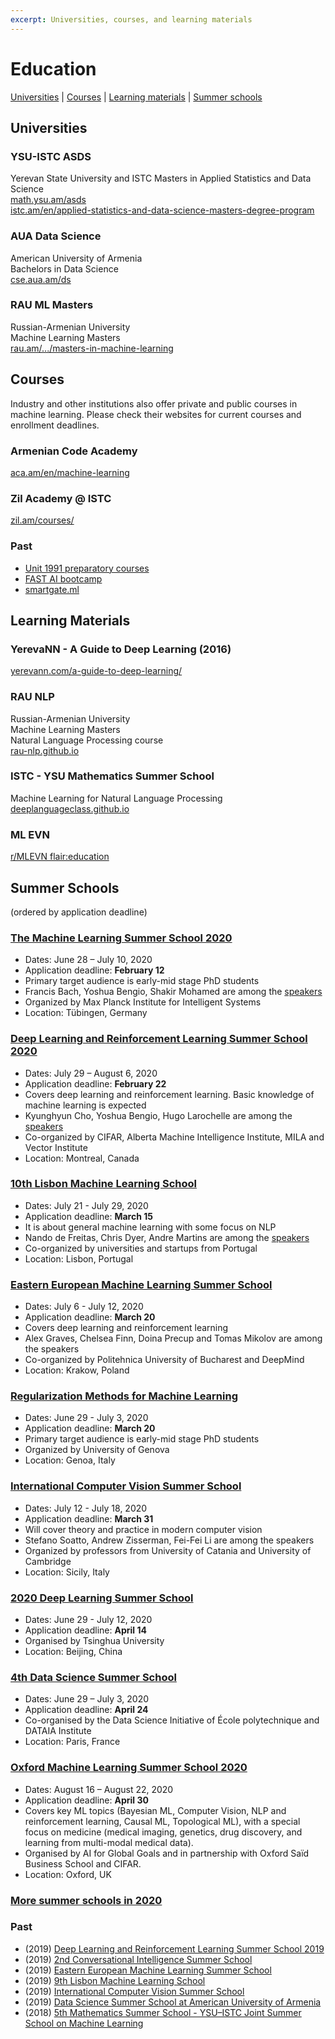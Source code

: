```yaml
---
excerpt: Universities, courses, and learning materials
---
```


# Education

[Universities](#universities) \| [Courses](#courses) \| [Learning materials](#learning-materials) \| [Summer schools](#summer-schools)


## Universities

### YSU-ISTC ASDS
Yerevan State University and ISTC
Masters in Applied Statistics and Data Science   
[math.ysu.am/asds](https://math.ysu.am/asds)  
[istc.am/en/applied-statistics-and-data-science-masters-degree-program](http://istc.am/en/applied-statistics-and-data-science-masters-degree-program/)

### AUA Data Science
American University of Armenia  
Bachelors in Data Science  
[cse.aua.am/ds](https://cse.aua.am/ds/)

### RAU ML Masters
Russian-Armenian University  
Machine Learning Masters  
[rau.am/.../masters-in-machine-learning](https://international.rau.am/eng/25/masters-in-machine-learning)


## Courses

Industry and other institutions also offer private and public courses in machine learning. Please check their websites for current courses and enrollment deadlines.

### Armenian Code Academy
[aca.am/en/machine-learning](http://aca.am/en/machine-learning/)

### Zil Academy @ ISTC
[zil.am/courses/](https://zil.am/courses/)

### Past
* [Unit 1991 preparatory courses](https://fast.foundation/#/prep-courses?lang=AM)
* [FAST AI bootcamp](https://fast.foundation/#/bootcamp)
* [smartgate.ml](https://www.smartgate.ml/)

## Learning Materials

### YerevaNN - A Guide to Deep Learning (2016)
[yerevann.com/a-guide-to-deep-learning/](http://yerevann.com/a-guide-to-deep-learning/)

### RAU NLP
Russian-Armenian University  
Machine Learning Masters  
Natural Language Processing course  
[rau-nlp.github.io](https://rau-nlp.github.io/)

### ISTC - YSU Mathematics Summer School
Machine Learning for Natural Language Processing  
[deeplanguageclass.github.io](https://deeplanguageclass.github.io)

### ML EVN
[r/MLEVN flair:education](https://www.reddit.com/r/MLEVN/search?q=flair%3Aeducation&sort=new&restrict_sr=on)


## Summer Schools
(ordered by application deadline)

### [The Machine Learning Summer School 2020](http://mlss.tuebingen.mpg.de/2020/)
* Dates: June 28 – July 10, 2020
* Application deadline: **February 12**
* Primary target audience is early-mid stage PhD students
* Francis Bach, Yoshua Bengio, Shakir Mohamed are among the [speakers](http://mlss.tuebingen.mpg.de/2020/speakers.html) 
* Organized by Max Planck Institute for Intelligent Systems
* Location: Tübingen, Germany

### [Deep Learning and Reinforcement Learning Summer School 2020](https://dlrlsummerschool.ca/)
* Dates: July 29 – August 6, 2020
* Application deadline: **February 22**
* Covers deep learning and reinforcement learning. Basic knowledge of machine learning is expected
* Kyunghyun Cho, Yoshua Bengio, Hugo Larochelle are among the [speakers](https://dlrlsummerschool.ca/confirmed-speakers/) 
* Co-organized by CIFAR, Alberta Machine Intelligence Institute, MILA and Vector Institute
* Location: Montreal, Canada

### [10th Lisbon Machine Learning School](http://lxmls.it.pt/2020/)
* Dates: July 21 - July 29, 2020
* Application deadline: **March 15**
* It is about general machine learning with some focus on NLP
* Nando de Freitas, Chris Dyer, Andre Martins are among the [speakers](http://lxmls.it.pt/2020/?page_id=11)
* Co-organized by universities and startups from Portugal
* Location: Lisbon, Portugal

### [Eastern European Machine Learning Summer School](https://www.eeml.eu/)
* Dates: July 6 - July 12, 2020
* Application deadline: **March 20**
* Covers deep learning and reinforcement learning
* Alex Graves, Chelsea Finn, Doina Precup and Tomas Mikolov are among the speakers
* Co-organized by Politehnica University of Bucharest and DeepMind
* Location: Krakow, Poland

### [Regularization Methods for Machine Learning](http://lcsl.mit.edu/courses/regml/regml2020/)
* Dates: June 29 - July 3, 2020
* Application deadline: **March 20**
* Primary target audience is early-mid stage PhD students
* Organized by University of Genova
* Location: Genoa, Italy

### [International Computer Vision Summer School](https://iplab.dmi.unict.it/icvss2020/)
* Dates: July 12 - July 18, 2020
* Application deadline: **March 31**
* Will cover theory and practice in modern computer vision
* Stefano Soatto, Andrew Zisserman, Fei-Fei Li are among the speakers
* Organized by professors from University of Catania and University of Cambridge
* Location: Sicily, Italy

### [2020 Deep Learning Summer School](http://ss.cs.tsinghua.edu.cn/)
* Dates: June 29 - July 12, 2020
* Application deadline: **April 14**
* Organised by Tsinghua University
* Location: Beijing, China

### [4th Data Science Summer School](https://www.ds3-datascience-polytechnique.fr/)
* Dates: June 29 – July 3, 2020
* Application deadline: **April 24**
* Co-organised by the Data Science Initiative of École polytechnique and DATAIA Institute
* Location: Paris, France

### [Oxford Machine Learning Summer School 2020](https://www.oxfordml.school/)
* Dates: August 16 – August 22, 2020
* Application deadline: **April 30**
* Covers key ML topics (Bayesian ML, Computer Vision, NLP and reinforcement learning, Causal ML, Topological ML), with a special focus on medicine (medical imaging, genetics, drug discovery, and learning from multi-modal medical data).
* Organised by AI for Global Goals and in partnership with Oxford Saïd Business School and CIFAR.
* Location: Oxford, UK

### [More summer schools in 2020](https://thiagoserra.com/2020/01/19/summer-2020-schools-on-algorithms-data-science-machine-learning-networks-optimization-transportation-and-other-relevant-topics-in-operations-research/)

### Past
* (2019) [Deep Learning and Reinforcement Learning Summer School 2019](https://dlrlsummerschool.ca/)
* (2019) [2nd Conversational Intelligence Summer School](http://ciss.deephack.me/)
* (2019) [Eastern European Machine Learning Summer School](https://www.eeml.eu/)
* (2019) [9th Lisbon Machine Learning School](http://lxmls.it.pt/2019/)
* (2019) [International Computer Vision Summer School](http://iplab.dmi.unict.it/icvss2019/)
* (2019) [Data Science Summer School at American University of Armenia](https://dssummer.aua.am/)
* (2018) [5th Mathematics Summer School - YSU–ISTC Joint Summer School on Machine Learning](http://mathschool.ysu.am/mss2018/)
